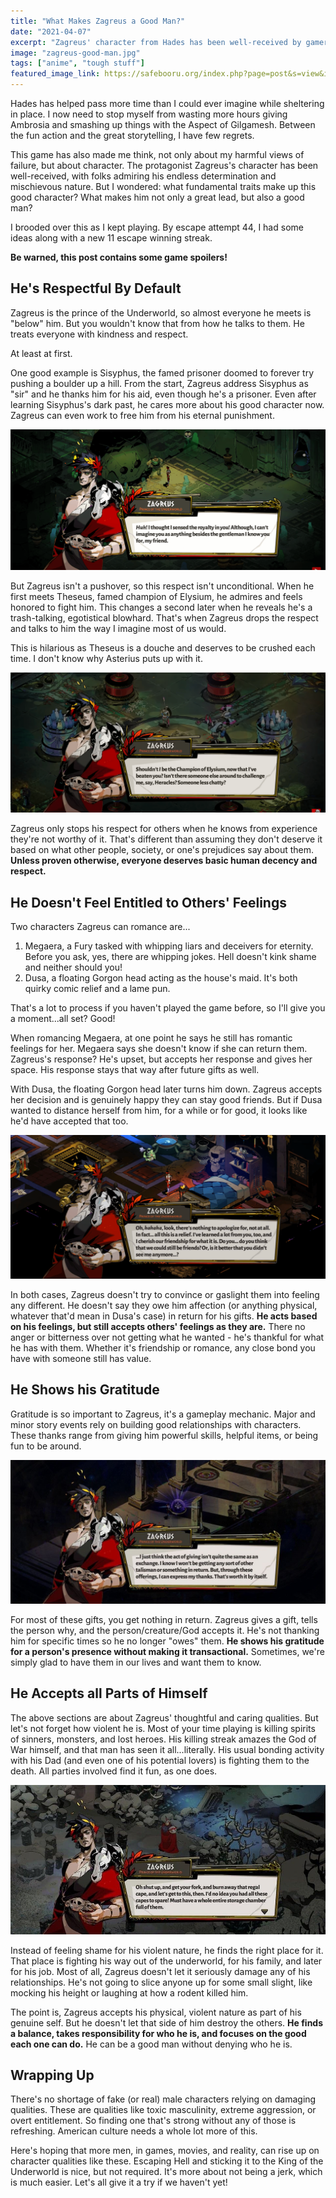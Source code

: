 ```yaml
---
title: "What Makes Zagreus a Good Man?"
date: "2021-04-07"
excerpt: "Zagreus' character from Hades has been well-received by gamers. But what makes him a powerful warrior but also a good man?"
image: "zagreus-good-man.jpg"
tags: ["anime", "tough stuff"]
featured_image_link: https://safebooru.org/index.php?page=post&s=view&id=3351253
---
```


Hades has helped pass more time than I could ever imagine while sheltering in place. I now need to stop myself from wasting more hours giving Ambrosia and smashing up things with the Aspect of Gilgamesh. Between the fun action and the great storytelling, I have few regrets.

This game has also made me think, not only about my harmful views of failure, but about character. The protagonist Zagreus's character has been well-received, with folks admiring his endless determination and mischievous nature. But I wondered: what fundamental traits make up this good character? What makes him not only a great lead, but also a good man?

I brooded over this as I kept playing. By escape attempt 44, I had some ideas along with a new 11 escape winning streak.

**Be warned, this post contains some game spoilers!**

## He's Respectful By Default

Zagreus is the prince of the Underworld, so almost everyone he meets is "below" him. But you wouldn't know that from how he talks to them. He treats everyone with kindness and respect.

At least at first.

One good example is Sisyphus, the famed prisoner doomed to forever try pushing a boulder up a hill. From the start, Zagreus address Sisyphus as "sir" and he thanks him for his aid, even though he's a prisoner. Even after learning Sisyphus's dark past, he cares more about his good character now. Zagreus can even work to free him from his eternal punishment.

![Zagreus learning of Sisyphus' dark past and saying he still sees him as a gentleman.](/assets/images/posts/zagreus-good-man/sisyphus.png)

But Zagreus isn't a pushover, so this respect isn't unconditional. When he first meets Theseus, famed champion of Elysium, he admires and feels honored to fight him. This changes a second later when he reveals he's a trash-talking, egotistical blowhard. That's when Zagreus drops the respect and talks to him the way I imagine most of us would.

This is hilarious as Theseus is a douche and deserves to be crushed each time. I don't know why Asterius puts up with it.

![Zagreus, after learning Theseus is an idiot, commenting on how he beat him last time.](/assets/images/posts/zagreus-good-man/theseus-jerk.png)

Zagreus only stops his respect for others when he knows from experience they're not worthy of it. That's different than assuming they don't deserve it based on what other people, society, or one's prejudices say about them. **Unless proven otherwise, everyone deserves basic human decency and respect.**

## He Doesn't Feel Entitled to Others' Feelings

Two characters Zagreus can romance are...

1. Megaera, a Fury tasked with whipping liars and deceivers for eternity. Before you ask, yes, there are whipping jokes. Hell doesn't kink shame and neither should you!
2. Dusa, a floating Gorgon head acting as the house's maid. It's both quirky comic relief and a lame pun.

That's a lot to process if you haven't played the game before, so I'll give you a moment...all set? Good!

When romancing Megaera, at one point he says he still has romantic feelings for her. Megaera says she doesn't know if she can return them. Zagreus's response? He's upset, but accepts her response and gives her space. His response stays that way after future gifts as well.

With Dusa, the floating Gorgon head later turns him down. Zagreus accepts her decision and is genuinely happy they can stay good friends. But if Dusa wanted to distance herself from him, for a while or for good, it looks like he'd have accepted that too.

![Zagreus accepting Dusa's decision to remain friends.](/assets/images/posts/zagreus-good-man/dusa-meeting.png)

In both cases, Zagreus doesn't try to convince or gaslight them into feeling any different. He doesn't say they owe him affection (or anything physical, whatever that'd mean in Dusa's case) in return for his gifts. **He acts based on his feelings, but still accepts others' feelings as they are.** There no anger or bitterness over not getting what he wanted - he's thankful for what he has with them. Whether it's friendship or romance, any close bond you have with someone still has value.

## He Shows his Gratitude

Gratitude is so important to Zagreus, it's a gameplay mechanic. Major and minor story events rely on building good relationships with characters. These thanks range from giving him powerful skills, helpful items, or being fun to be around.

![Zagreus giving Chaos a small offering as thanks for his help.](/assets/images/posts/zagreus-good-man/chaos-thanks.jpg)

For most of these gifts, you get nothing in return. Zagreus gives a gift, tells the person why, and the person/creature/God accepts it. He's not thanking him for specific times so he no longer "owes" them. **He shows his gratitude for a person's presence without making it transactional.** Sometimes, we're simply glad to have them in our lives and want them to know.

## He Accepts all Parts of Himself

The above sections are about Zagreus' thoughtful and caring qualities. But let's not forget how violent he is. Most of your time playing is killing spirits of sinners, monsters, and lost heroes. His killing streak amazes the God of War himself, and that man has seen it all...literally. His usual bonding activity with his Dad (and even one of his potential lovers) is fighting them to the death. All parties involved find it fun, as one does.

![Zagreus chatting with his father before they fight to the (sort of) death.](/assets/images/posts/zagreus-good-man/hades-fight.jpg)

Instead of feeling shame for his violent nature, he finds the right place for it. That place is fighting his way out of the underworld, for his family, and later for his job. Most of all, Zagreus doesn't let it seriously damage any of his relationships. He's not going to slice anyone up for some small slight, like mocking his height or laughing at how a rodent killed him.

The point is, Zagreus accepts his physical, violent nature as part of his genuine self. But he doesn't let that side of him destroy the others. **He finds a balance, takes responsibility for who he is, and focuses on the good each one can do.** He can be a good man without denying who he is.

## Wrapping Up

There's no shortage of fake (or real) male characters relying on damaging qualities. These are qualities like toxic masculinity, extreme aggression, or overt entitlement. So finding one that's strong without any of those is refreshing. American culture needs a whole lot more of this.

Here's hoping that more men, in games, movies, and reality, can rise up on character qualities like these. Escaping Hell and sticking it to the King of the Underworld is nice, but not required. It's more about not being a jerk, which is much easier. Let's all give it a try if we haven't yet!
